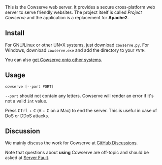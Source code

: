 This is the Cowserve web server. It provides a secure cross-platform web server to serve friendly websites. The project itself is
called *Project Cowserve* and the application is a replacement for **Apache2**.

## Install

For GNU/Linux or other UN\*X systems, just download `cowserve.py`. For Windows, download `cowserve.exe` and add the directory to your
`PATH`.

You can also [get Cowserve onto other systems](https://github.com/Tyler887/cowserve/wiki/Install).

## Usage

`cowserve [--port PORT]`

`--port` should not contain any letters. Cowserve will render an error if it's not a valid `int` value.

Press <kbd>Ctrl</kbd> + <kbd>C</kbd> (<kbd>⌘</kbd> + <kbd>C</kbd> on a Mac) to end the server. This is useful in case of DoS or DDoS
attacks.

## Discussion

We mainly discuss the work for Cowserve at [GitHub Discussions](https://github.com/Tyler887/cowserve/discussions).

Note that questions about **using** Cowserve are off-topic and should be asked at [Server Fault](https://serverfault.com).
